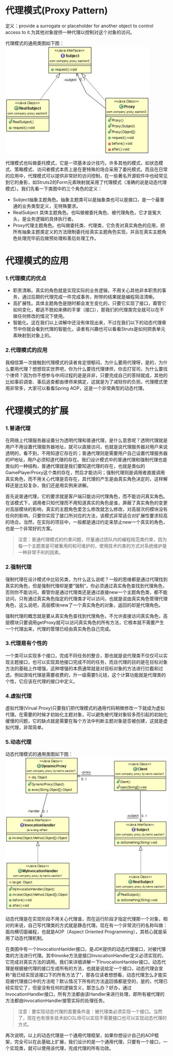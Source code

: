 # 代理模式(Proxy Pattern) 
定义：provide a surrogate or placeholder for another object to control access to it.为其他对象提供一种代理以控制对这个对象的访问。  

代理模式的通用类图如下图：  
![Alt text](proxy.jpg "代理模式类图")

代理模式也叫做委托模式，它是一项基本设计技巧，许多其他的模式，如状态模式、策略模式、访问者模式本质上是在更特殊的场合采用了委托模式，而且在日常的应用中，代理模式可以提供非常好的访问控制，在一些著名开源软件中也经常见到它的身影，如Struts2的Form元素映射就采用了代理模式（准确的说是动态代理模式）。我们先看一下类图中的三个角色的定义：

- Subject抽象主题角色。抽象主题类可以是抽象类也可以是接口，是一个最普通的业务类型定义，无特殊要求。
- RealSubject 具体主题角色。也叫做被委托角色、被代理角色，它才是冤大头，是业务逻辑的具体执行者。 
- Proxy代理主题角色。也叫做委托类、代理类，它负责对真实角色的应用，把所有抽象主题类定义的方法限制委托给真实主题角色实现，并且在真实主题角色处理完毕前后做预处理和善后处理工作。

# 代理模式的应用
### 1.代理模式的优点
 * 职责清晰。真实的角色就是实现实际的业务逻辑，不用关心其他非本职责的事务，通过后期的代理完成一件完成事务，附带的结果就是编程简洁清晰。 
 * 高扩展性。具体主题角色是随时都会发生变化的，只要它实现了接口，甭管它如何变化，都逃不脱如来佛的手掌（接口），那我们的代理类完全就可以在不做任何修改的情况下使用。
 * 智能化。这在我们以上讲解中还没有体现出来，不过在我们以下的动态代理章节中你就会看到代理的智能化，读者有兴趣也可以看看Struts是如何把表单元素映射到对象上的。 
 
### 2.代理模式的应用
我相信第一次接触到代理模式的读者肯定很郁闷，为什么要用代理呀，是的，为什么要用代理？想想现实世界吧，你为什么要找代理律师，你去打官司，为什么要找个律师？因为你不想参与中间过程的是是非非，只要完成自己的答辩就成，其他的比如事前调查、事后追查都由律师来搞定，这就是为了减轻你的负担。代理模式使用非常多，大家可以看看Spring AOP，这是一个非常典型的动态代理。  

 
# 代理模式的扩展
### 1.普通代理
 在网络上代理服务器设置分为透明代理和普通代理，是什么意思呢？透明代理就是用户不用设置代理服务器地址，就可以直接访问，也就是说代理服务器对用户来说透明的，看不到，不用知道它存在的；普通代理则是需要用户自己设置代理服务器的IP地址，用户必须知道代理的存在。我们设计模式中的普通代理和强制代理也是类似的一种结构，普通代理就是我们要知道代理的存在，也就是类似的GamePlayerProxy这个类的存在，然后才能访问；强制代理则是调用者直接调用真实角色，而不用关心代理是否存在，其代理的产生是由真实角色决定的，这样解释还是比较复杂，我们还是用实例来讲解。  

首先说普通代理，它的要求就是客户端只能访问代理角色，而不能访问真实角色。在该模式下，调用者只知代理而不用知道真实的角色是谁，屏蔽了真实角色的变更对高层模块的影响，真实的主题角色爱怎么修改就怎么修改，对高层次的模块没有任何的影响，只要你实现了接口所对应的方法，该模式非常适合对扩展性要求较高的场合。当然，在实际的项目中，一般都是通过约定来禁止new一个真实的角色，也是一个非常好的方案。  

 > 注意：普通代理模式的约束问题，尽量通过团队内的编程规范类约束，因为每一个主题类是可被重用的和可维护的，使用技术约束的方式对系统维护是一种非常不利的因素。


### 2.强制代理
强制代理在设计模式中比较另类，为什么这么说呢？一般的思维都是通过代理找到真实的角色，但是强制代理却是要“强制”，你必须通过真实角色查找到代理角色，否则你不能访问，甭管你是通过代理类还是通过直接new一个主题角色类，都不能访问，只有通过真实角色指定的代理类才可以访问，也就是说由真实角色管理代理角色，这么说吧，高层模块new了一个真实角色的对象，返回的却是代理角色。  

强制代理的概念就是要从真实角色查找到代理角色，不允许直接访问真实角色，高层模块只要调用getProxy就可以访问真实角色的所有方法，它根本就不需要产生一个代理出来，代理的管理已经由真实角色自己完成。  


### 3.代理是有个性的
一个类可以实现多个接口，完成不同任务的整合，那也就是说代理类不仅仅可以实现主题接口，也可以实现其他接口完成不同的任务，而且代理的目的是在目标对象方法的基础上作增强，这种增强的本质通常就是对目标对象的方法进行拦截和过滤。例如游戏代理是需要收费的，升一级需要5元钱，这个计算功能就是代理类的个性，它应该在代理的接口中定义。  


### 4.虚拟代理
虚拟代理(Virual Proxy)只要我们把代理模式的通用代码稍微修改一下就成为虚拟代理。在需要的时候才初始化主题对象，可以避免被代理对象较多而引起的初始化缓慢的问题，它的缺点就是需要在每个方法中判断主题对象是否被创建，这就是虚拟代理，非常简单。  


### 5.动态代理
动态代理模式的通用类图如下图：  
![Alt text](dynamicproxy.jpg "动态代理模式类图")

动态代理是在实现阶段不用关心代理谁，而在运行阶段才指定代理那一个对象，相对的来说，自己写代理类的方式就是静态代理。现在有一个非常流行的名称叫做：面向横切面编程，也就是AOP（Aspect Oriented Programming），其核心就是采用了动态代理机制。  

在类图中有一个InvocationHanlder接口，是JDK提供的动态代理接口，对被代理类的方法进行代理。其中invoke方法是接口InvocationHandler定义必须实现的，它完成对真实方法的调用。我们来详细讲解一下InvocationHanlder接口，动态代理是根据被代理的接口生成所有的方法，也就是说给定一个接口，动态代理会宣称“我已经实现该接口下的所有方法了”，那各位读者想想看，动态代理怎么才能实现被代理接口中的方法呢？默认情况下所有的方法返回值都是空的，是的，代理已经实现它了，但是没有任何的逻辑含义，那怎么办？好办，通过InvocationHandler接口，所有方法都由该Handler来进行处理，即所有被代理的方法都由InvocationHandler接管实际的处理任务。  

 > 注意：要实现动态代理的首要条件是：被代理类必须实现一个接口。当然了，现在也有很多技术如CGLIB可以实现不需要接口也可以实现动态代理的方式。  

再次说明，以上的动态代理是一个通用代理框架，如果你想设计自己的AOP框架，完全可以在此基础上扩展，我们设计的是一个通用代理，只要有一个接口，一个实现类，就可以使用该代理，完成代理的所有功效。